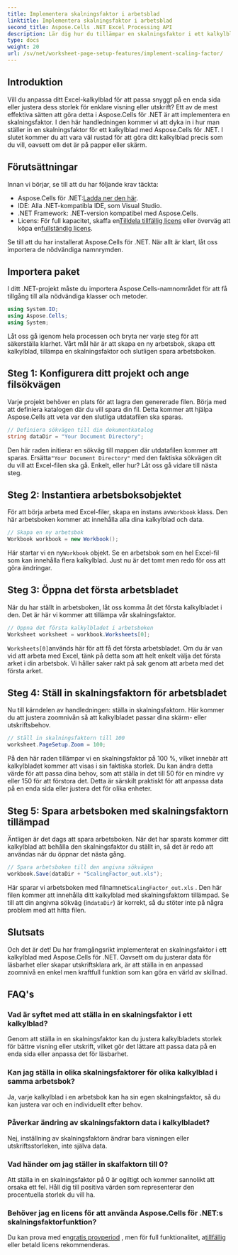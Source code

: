 ```yaml
---
title: Implementera skalningsfaktor i arbetsblad
linktitle: Implementera skalningsfaktor i arbetsblad
second_title: Aspose.Cells .NET Excel Processing API
description: Lär dig hur du tillämpar en skalningsfaktor i ett kalkylblad med Aspose.Cells för .NET med en steg-för-steg handledning, exempel och vanliga frågor. Perfekt för sömlös skalning.
type: docs
weight: 20
url: /sv/net/worksheet-page-setup-features/implement-scaling-factor/
---
```

## Introduktion

Vill du anpassa ditt Excel-kalkylblad för att passa snyggt på en enda sida eller justera dess storlek för enklare visning eller utskrift? Ett av de mest effektiva sätten att göra detta i Aspose.Cells för .NET är att implementera en skalningsfaktor. I den här handledningen kommer vi att dyka in i hur man ställer in en skalningsfaktor för ett kalkylblad med Aspose.Cells för .NET. I slutet kommer du att vara väl rustad för att göra ditt kalkylblad precis som du vill, oavsett om det är på papper eller skärm.

## Förutsättningar

Innan vi börjar, se till att du har följande krav täckta:

-  Aspose.Cells för .NET:[Ladda ner den här](https://releases.aspose.com/cells/net/).
- IDE: Alla .NET-kompatibla IDE, som Visual Studio.
- .NET Framework: .NET-version kompatibel med Aspose.Cells.
-  Licens: För full kapacitet, skaffa en[Tilldela tillfällig licens](https://purchase.aspose.com/temporary-license/) eller överväg att köpa en[fullständig licens](https://purchase.aspose.com/buy).

Se till att du har installerat Aspose.Cells för .NET. När allt är klart, låt oss importera de nödvändiga namnrymden.


## Importera paket

I ditt .NET-projekt måste du importera Aspose.Cells-namnområdet för att få tillgång till alla nödvändiga klasser och metoder.

```csharp
using System.IO;
using Aspose.Cells;
using System;
```

Låt oss gå igenom hela processen och bryta ner varje steg för att säkerställa klarhet. Vårt mål här är att skapa en ny arbetsbok, skapa ett kalkylblad, tillämpa en skalningsfaktor och slutligen spara arbetsboken. 

## Steg 1: Konfigurera ditt projekt och ange filsökvägen

Varje projekt behöver en plats för att lagra den genererade filen. Börja med att definiera katalogen där du vill spara din fil. Detta kommer att hjälpa Aspose.Cells att veta var den slutliga utdatafilen ska sparas.

```csharp
// Definiera sökvägen till din dokumentkatalog
string dataDir = "Your Document Directory";
```


 Den här raden initierar en sökväg till mappen där utdatafilen kommer att sparas. Ersätta`"Your Document Directory"` med den faktiska sökvägen dit du vill att Excel-filen ska gå. Enkelt, eller hur? Låt oss gå vidare till nästa steg.


## Steg 2: Instantiera arbetsboksobjektet

 För att börja arbeta med Excel-filer, skapa en instans av`Workbook` klass. Den här arbetsboken kommer att innehålla alla dina kalkylblad och data.

```csharp
// Skapa en ny arbetsbok
Workbook workbook = new Workbook();
```


 Här startar vi en ny`Workbook` objekt. Se en arbetsbok som en hel Excel-fil som kan innehålla flera kalkylblad. Just nu är det tomt men redo för oss att göra ändringar.


## Steg 3: Öppna det första arbetsbladet

När du har ställt in arbetsboken, låt oss komma åt det första kalkylbladet i den. Det är här vi kommer att tillämpa vår skalningsfaktor.

```csharp
// Öppna det första kalkylbladet i arbetsboken
Worksheet worksheet = workbook.Worksheets[0];
```


`Worksheets[0]`används här för att få det första arbetsbladet. Om du är van vid att arbeta med Excel, tänk på detta som att helt enkelt välja det första arket i din arbetsbok. Vi håller saker rakt på sak genom att arbeta med det första arket.


## Steg 4: Ställ in skalningsfaktorn för arbetsbladet

Nu till kärndelen av handledningen: ställa in skalningsfaktorn. Här kommer du att justera zoomnivån så att kalkylbladet passar dina skärm- eller utskriftsbehov.

```csharp
// Ställ in skalningsfaktorn till 100
worksheet.PageSetup.Zoom = 100;
```


På den här raden tillämpar vi en skalningsfaktor på 100 %, vilket innebär att kalkylbladet kommer att visas i sin faktiska storlek. Du kan ändra detta värde för att passa dina behov, som att ställa in det till 50 för en mindre vy eller 150 för att förstora det. Detta är särskilt praktiskt för att anpassa data på en enda sida eller justera det för olika enheter.


## Steg 5: Spara arbetsboken med skalningsfaktorn tillämpad

Äntligen är det dags att spara arbetsboken. När det har sparats kommer ditt kalkylblad att behålla den skalningsfaktor du ställt in, så det är redo att användas när du öppnar det nästa gång.

```csharp
// Spara arbetsboken till den angivna sökvägen
workbook.Save(dataDir + "ScalingFactor_out.xls");
```


 Här sparar vi arbetsboken med filnamnet`ScalingFactor_out.xls` . Den här filen kommer att innehålla ditt kalkylblad med skalningsfaktorn tillämpad. Se till att din angivna sökväg (in`dataDir`) är korrekt, så du stöter inte på några problem med att hitta filen.


## Slutsats

Och det är det! Du har framgångsrikt implementerat en skalningsfaktor i ett kalkylblad med Aspose.Cells för .NET. Oavsett om du justerar data för läsbarhet eller skapar utskriftsklara ark, är att ställa in en anpassad zoomnivå en enkel men kraftfull funktion som kan göra en värld av skillnad.

## FAQ's

### Vad är syftet med att ställa in en skalningsfaktor i ett kalkylblad?  
Genom att ställa in en skalningsfaktor kan du justera kalkylbladets storlek för bättre visning eller utskrift, vilket gör det lättare att passa data på en enda sida eller anpassa det för läsbarhet.

### Kan jag ställa in olika skalningsfaktorer för olika kalkylblad i samma arbetsbok?  
Ja, varje kalkylblad i en arbetsbok kan ha sin egen skalningsfaktor, så du kan justera var och en individuellt efter behov.

### Påverkar ändring av skalningsfaktorn data i kalkylbladet?  
Nej, inställning av skalningsfaktorn ändrar bara visningen eller utskriftsstorleken, inte själva data.

### Vad händer om jag ställer in skalfaktorn till 0?  
Att ställa in en skalningsfaktor på 0 är ogiltigt och kommer sannolikt att orsaka ett fel. Håll dig till positiva värden som representerar den procentuella storlek du vill ha.

### Behöver jag en licens för att använda Aspose.Cells för .NET:s skalningsfaktorfunktion?  
 Du kan prova med en[gratis provperiod](https://releases.aspose.com/) , men för full funktionalitet, a[tillfällig](https://purchase.aspose.com/temporary-license/) eller betald licens rekommenderas.